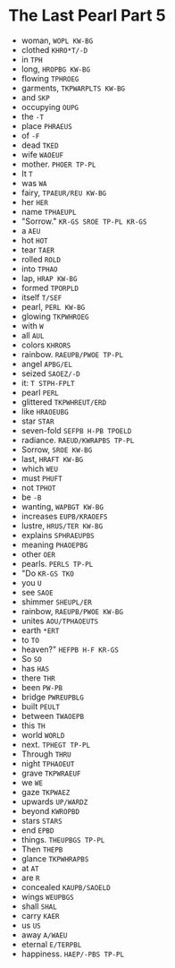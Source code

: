 # The Last Pearl Part 5

* woman, `WOPL KW-BG`
* clothed `KHRO*T/-D`
* in `TPH`
* long, `HROPBG KW-BG`
* flowing `TPHROEG`
* garments, `TKPWARPLTS KW-BG`
* and `SKP`
* occupying `OUPG`
* the `-T`
* place `PHRAEUS`
* of `-F`
* dead `TKED`
* wife `WAOEUF`
* mother. `PHOER TP-PL`
* It `T`
* was `WA`
* fairy, `TPAEUR/REU KW-BG`
* her `HER`
* name `TPHAEUPL`
* "Sorrow." `KR-GS SROE TP-PL KR-GS`
* a `AEU`
* hot `HOT`
* tear `TAER`
* rolled `ROLD`
* into `TPHAO`
* lap, `HRAP KW-BG`
* formed `TPORPLD`
* itself `T/SEF`
* pearl, `PERL KW-BG`
* glowing `TKPWHROEG`
* with `W`
* all `AUL`
* colors `KHRORS`
* rainbow. `RAEUPB/PWOE TP-PL`
* angel `APBG/EL`
* seized `SAOEZ/-D`
* it: `T STPH-FPLT`
* pearl `PERL`
* glittered `TKPWHREUT/ERD`
* like `HRAOEUBG`
* star `STAR`
* seven-fold `SEFPB H-PB TPOELD`
* radiance. `RAEUD/KWRAPBS TP-PL`
* Sorrow, `SROE KW-BG`
* last, `HRAFT KW-BG`
* which `WEU`
* must `PHUFT`
* not `TPHOT`
* be `-B`
* wanting, `WAPBGT KW-BG`
* increases `EUPB/KRAOEFS`
* lustre, `HRUS/TER KW-BG`
* explains `SPHRAEUPBS`
* meaning `PHAOEPBG`
* other `OER`
* pearls. `PERLS TP-PL`
* "Do `KR-GS TKO`
* you `U`
* see `SAOE`
* shimmer `SHEUPL/ER`
* rainbow, `RAEUPB/PWOE KW-BG`
* unites `AOU/TPHAOEUTS`
* earth `*ERT`
* to `TO`
* heaven?" `HEFPB H-F KR-GS`
* So `SO`
* has `HAS`
* there `THR`
* been `PW-PB`
* bridge `PWREUPBLG`
* built `PEULT`
* between `TWAOEPB`
* this `TH`
* world `WORLD`
* next. `TPHEGT TP-PL`
* Through `THRU`
* night `TPHAOEUT`
* grave `TKPWRAEUF`
* we `WE`
* gaze `TKPWAEZ`
* upwards `UP/WARDZ`
* beyond `KWROPBD`
* stars `STARS`
* end `EPBD`
* things. `THEUPBGS TP-PL`
* Then `THEPB`
* glance `TKPWHRAPBS`
* at `AT`
* are `R`
* concealed `KAUPB/SAOELD`
* wings `WEUPBGS`
* shall `SHAL`
* carry `KAER`
* us `US`
* away `A/WAEU`
* eternal `E/TERPBL`
* happiness. `HAEP/-PBS TP-PL`

